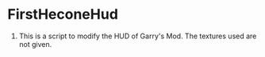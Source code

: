 # FirstHeconeHud
1. This is a script to modify the HUD of Garry's Mod. The textures used are not given.
